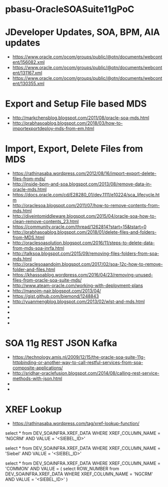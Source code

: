 # pbasu-OracleSOASuite11gPoC


# JDeveloper Updates, SOA, BPM, AIA updates
* https://www.oracle.com/ocom/groups/public/@otn/documents/webcontent/156082.xml
* https://www.oracle.com/ocom/groups/public/@otn/documents/webcontent/131167.xml
* https://www.oracle.com/ocom/groups/public/@otn/documents/webcontent/130355.xml



# Export and Setup File based MDS
* http://markchensblog.blogspot.com/2011/08/oracle-soa-mds.html
* http://prabhasoablog.blogspot.com/2018/03/how-to-importexportdeploy-mds-from-em.html

# Import, Export, Delete Files from MDS
* https://rathinasaba.wordpress.com/2012/08/16/import-export-delete-files-from-mds/
* http://inside-bpm-and-soa.blogspot.com/2013/08/remove-data-in-oracle-mds.html
* https://docs.oracle.com/cd/E28280_01/dev.1111/e10224/sca_lifecycle.htm
* http://oraclesoa.blogspot.com/2011/07/how-to-remove-contents-from-mds.html
* http://diveintomiddleware.blogspot.com/2015/04/oracle-soa-how-to-clean-remove-contents_23.html
* https://community.oracle.com/thread/1262814?start=15&tstart=0
* http://prabhasoablog.blogspot.com/2018/01/delete-files-and-folders-from-MDS.html
* http://oraclesoasolution.blogspot.com/2016/11/steps-to-delete-data-from-mds-soa-inrfa.html
* http://talksoa.blogspot.com/2015/09/removing-files-folders-from-soa-mds.html
* http://oraclesoaandoim.blogspot.com/2017/02/soa-12c-how-to-remove-folder-and-files.html
* https://khassoablog.wordpress.com/2016/04/23/removing-unused-files-from-oracle-soa-suite-mds/
* http://www.ateam-oracle.com/working-with-deployment-plans
* http://manojm-nair.blogspot.com/2013/04/
* https://gist.github.com/biemond/1248843
* http://yuanmengblog.blogspot.com/2013/02/wlst-and-mds.html
* 
* 
* 
* 

# SOA 11g REST JSON Kafka
* https://technology.amis.nl/2009/12/15/the-oracle-soa-suite-11g-httpbinding-or-another-way-to-call-restful-services-from-soa-composite-applications/
* http://sridhar-oraclefusion.blogspot.com/2014/08/calling-rest-service-methods-with-json.html
* 
* 

# XREF Lookup
* https://rathinasaba.wordpress.com/tag/xref-lookup-function/

select * from DEV_SOAINFRA.XREF_DATA
WHERE XREF_COLUMN_NAME = 'NGCRM'
AND VALUE = '<SIEBEL_ID>'

select * from DEV_SOAINFRA.XREF_DATA
WHERE XREF_COLUMN_NAME = 'Siebel' 
AND VALUE = '<SIEBEL_ID>'

select * from DEV_SOAINFRA.XREF_DATA
WHERE XREF_COLUMN_NAME = 'COMMON'
AND VALUE = (	select ROW_NUMBER from DEV_SOAINFRA.XREF_DATA
				WHERE XREF_COLUMN_NAME = 'NGCRM'
				AND VALUE = '<SIEBEL_ID>' )

